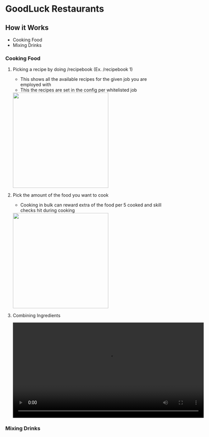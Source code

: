 # GoodLuck Restaurants
## How it Works
- Cooking Food
- Mixing Drinks
### Cooking Food
1. Picking a recipe by doing /recipebook <pagenumber> (Ex. /recipebook 1)
    - This shows all the available recipes for the given job you are employed with
    - This the recipes are set in the config per whitelisted job

    <img src="https://i.imgur.com/3ZaSm5o.jpg" height="300">

2. Pick the amount of the food you want to cook
    - Cooking in bulk can reward extra of the food per 5 cooked and skill checks hit during cooking

    <img src="https://i.imgur.com/e9hlBUC.jpg" height="300">

4. Combining Ingredients

    <video height="300" controls>
        <source src="https://i.gyazo.com/f5148736f56b2918872f6953a4526602.mp4" type="video/mp4">
        Your browser does not support the video tag.
    </video>

### Mixing Drinks